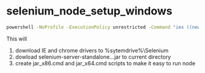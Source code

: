 selenium_node_setup_windows
===========================
```cmd
powershell -NoProfile -ExecutionPolicy unrestricted -Command "iex ((new-object net.webclient).DownloadString('https://raw.githubusercontent.com/TaylorMonacelli/selenium_node_setup_windows/master/setup.ps1'))"
```
This will

1. download IE and chrome drivers to %sytemdrive%\Selenium
2. dowload selenium-server-standalone...jar to current directory
3. create jar_x86.cmd and jar_x64.cmd scripts to make it easy to run node
